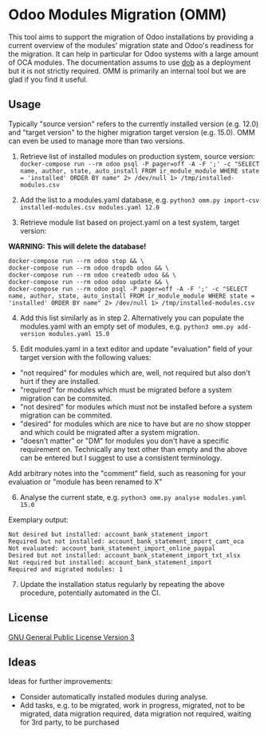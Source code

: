 # Odoo Modules Migration (OMM)

This tool aims to support the migration of Odoo installations by providing a current overview of the modules' migration state and Odoo's readiness for the migration. It can help in particular for Odoo systems with a large amount of OCA modules. The documentation assums to use [dob](https://github.com/initos/dob) as a deployment but it is not strictly required. OMM is primarily an internal tool but we are glad if you find it useful.


## Usage

Typically "source version" refers to the currently installed version (e.g. 12.0) and "target version" to the higher migration target version (e.g. 15.0). OMM can even be used to manage more than two versions.

1. Retrieve list of installed modules on production system, source version:
`docker-compose run --rm odoo psql -P pager=off -A -F ';' -c "SELECT name, author, state, auto_install FROM ir_module_module WHERE state = 'installed' ORDER BY name" 2> /dev/null 1> /tmp/installed-modules.csv`

2. Add the list to a modules.yaml database, e.g. `python3 omm.py import-csv installed-modules.csv modules.yaml 12.0`

3. Retrieve module list based on project.yaml on a test system, target version:

**WARNING: This will delete the database!**

```
docker-compose run --rm odoo stop && \  
docker-compose run --rm odoo dropdb odoo && \
docker-compose run --rm odoo createdb odoo && \
docker-compose run --rm odoo odoo update && \
docker-compose run --rm odoo psql -P pager=off -A -F ';' -c "SELECT name, author, state, auto_install FROM ir_module_module WHERE state = 'installed' ORDER BY name" 2> /dev/null 1> /tmp/installed-modules.csv
```

4. Add this list similarly as in step 2. Alternatively you can populate the modules.yaml with an empty set of modules, e.g. `python3 omm.py add-version modules.yaml 15.0`

5. Edit modules.yaml in a text editor and update "evaluation" field of your target version with the following values:
  * "not required" for modules which are, well, not required but also don't hurt if they are installed.
  * "required" for modules which must be migrated before a system migration can be commited.
  * "not desired" for modules which must not be installed before a system migration can be commited.
  * "desired" for modules which are nice to have but are no show stopper and which could be migrated after a system migration.
  * "doesn't matter" or "DM" for modules you don't have a specific requirement on. Technically any text other than empty and the above can be entered but I suggest to use a consistent terminology.

  Add arbitrary notes into the "comment" field, such as reasoning for your evaluation or "module has been renamed to X"

6. Analyse the current state, e.g. `python3 omm.py analyse modules.yaml 15.0`

Exemplary output:

```
Not desired but installed: account_bank_statement_import
Required but not installed: account_bank_statement_import_camt_oca
Not evaluated: account_bank_statement_import_online_paypal
Desired but not installed: account_bank_statement_import_txt_xlsx
Not required but installed: account_bank_statement_import
Required and migrated modules: 1
```

7. Update the installation status regularly by repeating the above procedure, potentially automated in the CI.


## License

[GNU General Public License Version 3](LICENSE)


## Ideas

Ideas for further improvements:

* Consider automatically installed modules during analyse.
* Add tasks, e.g. to be migrated, work in progress, migrated, not to be migrated, data migration required, data migration not required, waiting for 3rd party, to be purchased
